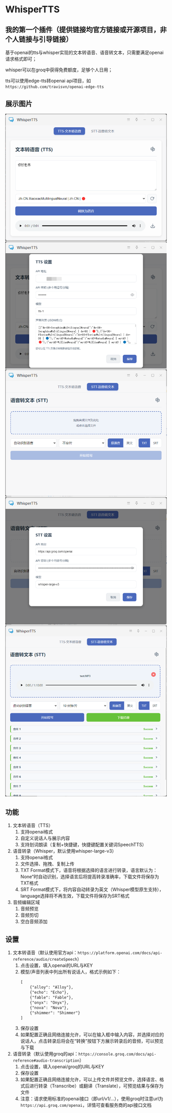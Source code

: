 # WhisperTTS
## 我的第一个插件（提供链接均官方链接或开源项目，非个人链接与引导链接）

基于openai的tts与whisper实现的文本转语音、语音转文本，只需要满足openai请求格式即可；

whisper可以在groq中获得免费额度，足够个人日用；

tts可以使用edge-tts转openai api项目，如`https://github.com/travisvn/openai-edge-tts`


## 展示图片
![alt text](image/1.png)
![alt text](image/2.png)
![alt text](image/3.png)
![alt text](image/4.png)
![alt text](image/5.png)


## 功能

1. 文本转语音（TTS）
   1. 支持openai格式
   2. 自定义说话人与展示内容
   3. 支持划词朗读（复制+快捷键，快捷键配置关键词SpeechTTS）
2. 语音转录（Whisper，默认使用whisper-large-v3）
   1. 支持openai格式
   2. 文件选择、拖拽、复制上传
   3. TXT Format模式下，语音将根据选择的语言进行转录，语言默认为：None“时自动识别，选择语言后将提高转录准确率，下载文件将保存为TXT格式
   4. SRT Format模式下，将内容自动转录为英文（Whisper模型原生支持），language选择将不再生效，下载文件将保存为SRT格式
3. 音频编辑区域
   1. 音频预览
   2. 音频剪切
   3. 空白音频添加


## 设置

1. 文本转语音（默认使用官方api：`https://platform.openai.com/docs/api-reference/audio/createSpeech`）
   1. 点击设置，填入openai的URL与KEY
   2. 模型/声音列表中列出所有说话人，格式示例如下：
        ```
        [
            {"alloy": "Alloy"},
            {"echo": "Echo"},
            {"fable": "Fable"},
            {"onyx": "Onyx"},
            {"nova": "Nova"},
            {"shimmer": "Shimmer"}
        ]
        ```
   3. 保存设置
   4. 如果配置正确且网络连接允许，可以在输入框中输入内容，并选择对应的说话人，点击转录后将会在“转换”按钮下方展示转录后的音频，可以预览与下载
2. 语音转录（默认使用groq的api：`https://console.groq.com/docs/api-reference#audio-transcription`）
   1. 点击设置，填入openai/groq的URL与KEY
   2. 保存设置
   3. 如果配置正确且网络连接允许，可以上传文件并预览文件，选择语言、格式后进行转录（Transcribe）或翻译（Translate），可预览结果与保存为文件
   4. 注意：请求使用标准的openai接口（即url/v1/...），使用groq时注意url为`https://api.groq.com/openai`，详情可查看服务商的api接口文档